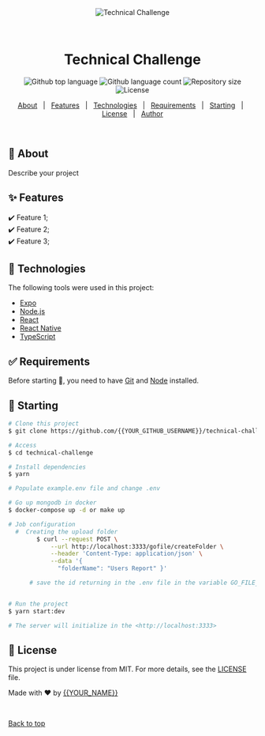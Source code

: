 <div align="center" id="top"> 
  <img src="./.github/app.gif" alt="Technical Challenge" />

&#xa0;

  <!-- <a href="https://technicalchallenge.netlify.app">Demo</a> -->
</div>

<h1 align="center">Technical Challenge</h1>

<p align="center">
  <img alt="Github top language" src="https://img.shields.io/github/languages/top/{{YOUR_GITHUB_USERNAME}}/technical-challenge?color=56BEB8">

  <img alt="Github language count" src="https://img.shields.io/github/languages/count/{{YOUR_GITHUB_USERNAME}}/technical-challenge?color=56BEB8">

  <img alt="Repository size" src="https://img.shields.io/github/repo-size/{{YOUR_GITHUB_USERNAME}}/technical-challenge?color=56BEB8">

  <img alt="License" src="https://img.shields.io/github/license/{{YOUR_GITHUB_USERNAME}}/technical-challenge?color=56BEB8">

  <!-- <img alt="Github issues" src="https://img.shields.io/github/issues/{{YOUR_GITHUB_USERNAME}}/technical-challenge?color=56BEB8" /> -->

  <!-- <img alt="Github forks" src="https://img.shields.io/github/forks/{{YOUR_GITHUB_USERNAME}}/technical-challenge?color=56BEB8" /> -->

  <!-- <img alt="Github stars" src="https://img.shields.io/github/stars/{{YOUR_GITHUB_USERNAME}}/technical-challenge?color=56BEB8" /> -->
</p>

<!-- Status -->

<!-- <h4 align="center">
	🚧  Technical Challenge 🚀 Under construction...  🚧
</h4>

<hr> -->

<p align="center">
  <a href="#dart-about">About</a> &#xa0; | &#xa0; 
  <a href="#sparkles-features">Features</a> &#xa0; | &#xa0;
  <a href="#rocket-technologies">Technologies</a> &#xa0; | &#xa0;
  <a href="#white_check_mark-requirements">Requirements</a> &#xa0; | &#xa0;
  <a href="#checkered_flag-starting">Starting</a> &#xa0; | &#xa0;
  <a href="#memo-license">License</a> &#xa0; | &#xa0;
  <a href="https://github.com/{{YOUR_GITHUB_USERNAME}}" target="_blank">Author</a>
</p>

<br>

## :dart: About

Describe your project

## :sparkles: Features

:heavy_check_mark: Feature 1;\
:heavy_check_mark: Feature 2;\
:heavy_check_mark: Feature 3;

## :rocket: Technologies

The following tools were used in this project:

- [Expo](https://expo.io/)
- [Node.js](https://nodejs.org/en/)
- [React](https://pt-br.reactjs.org/)
- [React Native](https://reactnative.dev/)
- [TypeScript](https://www.typescriptlang.org/)

## :white_check_mark: Requirements

Before starting :checkered_flag:, you need to have [Git](https://git-scm.com) and [Node](https://nodejs.org/en/) installed.

## :checkered_flag: Starting

```bash
# Clone this project
$ git clone https://github.com/{{YOUR_GITHUB_USERNAME}}/technical-challenge

# Access
$ cd technical-challenge

# Install dependencies
$ yarn

# Populate example.env file and change .env

# Go up mongodb in docker
$ docker-compose up -d or make up

# Job configuration
  #  Creating the upload folder
        $ curl --request POST \
            --url http://localhost:3333/gofile/createFolder \
            --header 'Content-Type: application/json' \
            --data '{
	          "folderName": "Users Report" }'

      # save the id returning in the .env file in the variable GO_FILE_FOLDER_ID=


# Run the project
$ yarn start:dev

# The server will initialize in the <http://localhost:3333>


```

## :memo: License

This project is under license from MIT. For more details, see the [LICENSE](LICENSE.md) file.

Made with :heart: by <a href="https://github.com/{{YOUR_GITHUB_USERNAME}}" target="_blank">{{YOUR_NAME}}</a>

&#xa0;

<a href="#top">Back to top</a>
